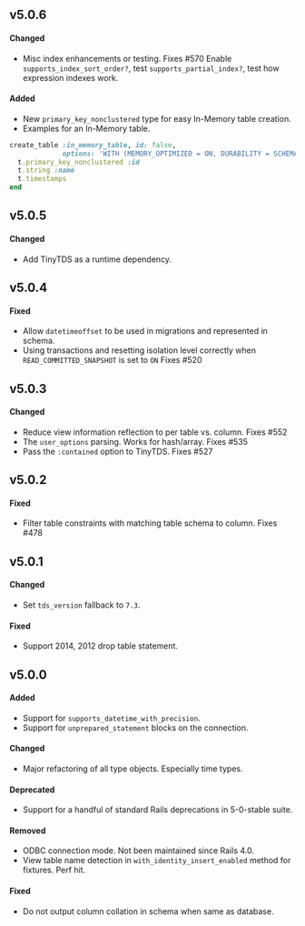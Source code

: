 ## v5.0.6

#### Changed

* Misc index enhancements or testing. Fixes #570
  Enable `supports_index_sort_order?`, test `supports_partial_index?`, test how expression indexes work.

#### Added

* New `primary_key_nonclustered` type for easy In-Memory table creation.
* Examples for an In-Memory table.

```ruby
create_table :in_memory_table, id: false,
             options: 'WITH (MEMORY_OPTIMIZED = ON, DURABILITY = SCHEMA_AND_DATA)' do |t|
  t.primary_key_nonclustered :id
  t.string :name
  t.timestamps
end
```


## v5.0.5

#### Changed

* Add TinyTDS as a runtime dependency.


## v5.0.4

#### Fixed

* Allow `datetimeoffset` to be used in migrations and represented in schema.
* Using transactions and resetting isolation level correctly when `READ_COMMITTED_SNAPSHOT` is set to `ON` Fixes #520


## v5.0.3

#### Changed

* Reduce view information reflection to per table vs. column. Fixes #552
* The `user_options` parsing. Works for hash/array. Fixes #535
* Pass the `:contained` option to TinyTDS. Fixes #527


## v5.0.2

#### Fixed

* Filter table constraints with matching table schema to column. Fixes #478


## v5.0.1

#### Changed

* Set `tds_version` fallback to `7.3`.

#### Fixed

* Support 2014, 2012 drop table statement.


## v5.0.0

#### Added

* Support for `supports_datetime_with_precision`.
* Support for `unprepared_statement` blocks on the connection.

#### Changed

* Major refactoring of all type objects. Especially time types.

#### Deprecated

* Support for a handful of standard Rails deprecations in 5-0-stable suite.

#### Removed

* ODBC connection mode. Not been maintained since Rails 4.0.
* View table name detection in `with_identity_insert_enabled` method for fixtures. Perf hit.

#### Fixed

* Do not output column collation in schema when same as database.
